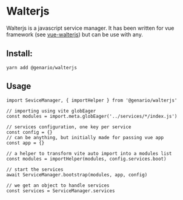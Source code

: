 # Walterjs

Walterjs is a javascript service manager. It has been written for vue framework
(see [vue-walterjs](https://github.com/genario-ai/vue-walterjs#readme)) but can be use with any.


## Install:

```
yarn add @genario/walterjs
```

## Usage

```
import SeviceManager, { importHelper } from '@genario/walterjs'

// importing using vite globEager
const modules = import.meta.globEager('../services/*/index.js')

// services configuration, one key per service
const config = {}
// can be anything, but initially made for passing vue app
const app = {}

// a helper to transform vite auto import into a modules list
const modules = importHelper(modules, config.services.boot)

// start the services
await ServiceManager.bootstrap(modules, app, config)

// we get an object to handle services
const services = ServiceManager.services
```
